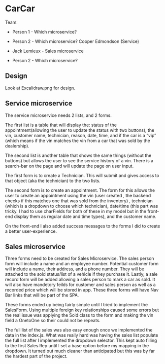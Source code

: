 # CarCar

Team:


* Person 1 - Which microservice?
* Person 2 - Which microservice? Cooper Edmondson (Service)

* Jack Lemieux - Sales microservice
* Person 2 - Which microservice?


## Design
Look at Excalidraw.png for design. 
## Service microservice

The service microservice needs 2 lists, and 2 forms.

The first list is a table that will display the: status of the appointment(allowing the user to update the status with two buttons), the vin, customer name, technician, reason, date, time, and if the car is a “vip” (which means if the vin matches the vin from a car that was sold by the dealership).

The second list is another table that shows the same things (without the buttons) but allows the user to see the service history of a vin. There is a search-bar on the page and will update the page on user input. 


The first form is to create a Technician. This will submit and gives access to that object (aka the technician) to the two lists. 

The second form is to create an appointment. The form for this allows the user to create an appointment using the vin (user created , the backend checks if this matches one that was sold from the inventory) , technician (which is a dropdown to choose which technician), date/time (this part was tricky. I had to use charFields for both of these in my model but in the front-end display them as regular date and time types), and the customer name. 

On the front-end I also added success messages to the forms I did to create a better user-experience. 

## Sales microservice

Three forms need to be created for Sales Microservice. The sales person form will include a name and an employee number. Potential customer form will include a name, their address, and a phone number. They will be attached to the sold status/list of a vehicle if they purchase it. Lastly, a sale record form will be added allowing a sales person to mark a car as sold. It will also have mandetory feilds for customer and sales person as well as a recorded price which will be stored in app. These three forms will have Nav Bar links that will be part of the SPA.

These forms ended up being fairly simple until I tried to implement the SalesForm. Using multiple foreign key relationships caused some errors but the real issue was applying the Sold class to the form and making the vin field a OnetoOne so their could not be repeats. 

The full list of the sales was also easy enough once we implemented the data in the index.js. What was really hard was having the sales list populate the full list after I implemented the dropdown selector. This kept auto filling to the first Sales Rep until I set a base option before my mapping in the dropdown. It turned out much cleaner than anticipated but this was by far the hardest part of the project.  


